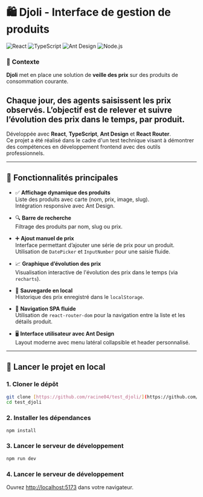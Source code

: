 # 🛍️ Djoli - Interface de gestion de produits

![React](https://img.shields.io/badge/React-v18-blue?style=flat-square)
![TypeScript](https://img.shields.io/badge/TypeScript-v4.9-blue?style=flat-square)
![Ant Design](https://img.shields.io/badge/Ant%20Design-v5.24.6-blue?style=flat-square)
![Node.js](https://img.shields.io/badge/Node.js-v18.x-green?style=flat-square)

### 📘 **Contexte**

**Djoli** met en place une solution de **veille des prix** sur des produits de consommation courante.

Chaque jour, des agents saisissent les prix observés. L’objectif est de relever et suivre l’évolution des prix dans le temps, par produit.
---

Développée avec **React**, **TypeScript**, **Ant Design** et **React Router**.  
Ce projet a été réalisé dans le cadre d'un test technique visant à démontrer des compétences en développement frontend avec des outils professionnels.

---

## 📌 Fonctionnalités principales

- ✅ **Affichage dynamique des produits**  
  Liste des produits avec carte (nom, prix, image, slug).  
  Intégration responsive avec Ant Design.

- 🔍 **Barre de recherche**  
  Filtrage des produits par nom, slug ou prix.

- ➕ **Ajout manuel de prix**  
  Interface permettant d’ajouter une série de prix pour un produit.  
  Utilisation de `DatePicker` et `InputNumber` pour une saisie fluide.

- 📈 **Graphique d’évolution des prix**  
  Visualisation interactive de l'évolution des prix dans le temps (via `recharts`).

- 💾 **Sauvegarde en local**  
  Historique des prix enregistré dans le `localStorage`.

- 🧭 **Navigation SPA fluide**  
  Utilisation de `react-router-dom` pour la navigation entre la liste et les détails produit.

- 🖥️ **Interface utilisateur avec Ant Design**  
  Layout moderne avec menu latéral collapsible et header personnalisé.

---

## 🚀 Lancer le projet en local

### 1. Cloner le dépôt

```bash
git clone [https://github.com/racine04/test_djoli/](https://github.com/racine04/test_djoli/)
cd test_djoli
```

### 2. Installer les dépendances

```bash
npm install
```

### 3. Lancer le serveur de développement

```bash
npm run dev
```

### 4. Lancer le serveur de développement

Ouvrez [http://localhost:5173](http://localhost:5173) dans votre navigateur.
